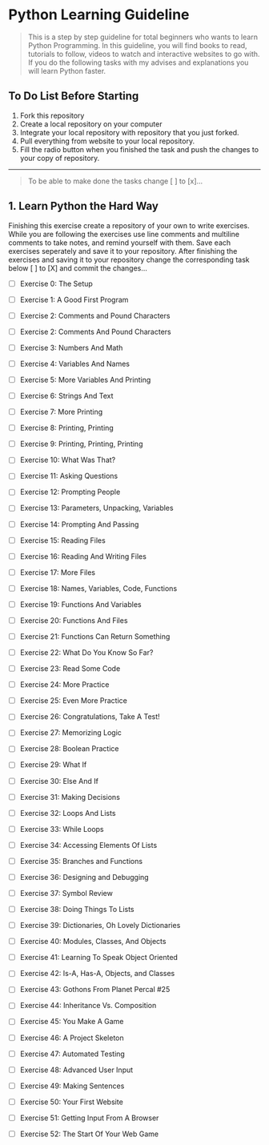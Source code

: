 # Python Learning Guideline

> This is a step by step guideline for total beginners who wants to learn Python Programming. In this guideline, you will find books to read, tutorials to follow, videos to watch and interactive websites to go with. If you do the following tasks with my advises and explanations you will learn Python faster.

## To Do List Before Starting

1. Fork this repository
2. Create a local repository on your computer
3. Integrate your local repository with repository that you just forked.
4. Pull everything from website to your local repository.
5. Fill the radio button when you finished the task and push the changes to your copy of repository.

---

> To be able to make done the tasks change [ ] to [x]...

## 1. Learn Python the Hard Way
Finishing this exercise create a repository of your own to write exercises. While you are following the exercises  use line comments and multiline comments to take notes, and remind yourself with them. Save each exercises seperately and save it to your repository. After finishing the exercises and saving it to your repository change the corresponding task below [ ] to [X] and commit the changes...

  - [ ] Exercise 0: The Setup
  - [ ] Exercise 1: A Good First Program
  - [ ] Exercise 2: Comments and Pound Characters
  - [ ] Exercise 2: Comments And Pound Characters
  - [ ] Exercise 3: Numbers And Math
  - [ ] Exercise 4: Variables And Names
  - [ ] Exercise 5: More Variables And Printing
  - [ ] Exercise 6: Strings And Text
  - [ ] Exercise 7: More Printing
  - [ ] Exercise 8: Printing, Printing
  - [ ] Exercise 9: Printing, Printing, Printing
  - [ ] Exercise 10: What Was That?
  - [ ] Exercise 11: Asking Questions
  - [ ] Exercise 12: Prompting People
  - [ ] Exercise 13: Parameters, Unpacking, Variables
  - [ ] Exercise 14: Prompting And Passing
  - [ ] Exercise 15: Reading Files
  - [ ] Exercise 16: Reading And Writing Files
  - [ ] Exercise 17: More Files
  - [ ] Exercise 18: Names, Variables, Code, Functions
  - [ ] Exercise 19: Functions And Variables
  - [ ] Exercise 20: Functions And Files
  - [ ] Exercise 21: Functions Can Return Something
  - [ ] Exercise 22: What Do You Know So Far?
  - [ ] Exercise 23: Read Some Code
  - [ ] Exercise 24: More Practice
  - [ ] Exercise 25: Even More Practice
  - [ ] Exercise 26: Congratulations, Take A Test!
  - [ ] Exercise 27: Memorizing Logic
  - [ ] Exercise 28: Boolean Practice
  - [ ] Exercise 29: What If
  - [ ] Exercise 30: Else And If
  - [ ] Exercise 31: Making Decisions
  - [ ] Exercise 32: Loops And Lists
  - [ ] Exercise 33: While Loops
  - [ ] Exercise 34: Accessing Elements Of Lists
  - [ ] Exercise 35: Branches and Functions
  - [ ] Exercise 36: Designing and Debugging
  - [ ] Exercise 37: Symbol Review
  - [ ] Exercise 38: Doing Things To Lists
  - [ ] Exercise 39: Dictionaries, Oh Lovely Dictionaries
  - [ ] Exercise 40: Modules, Classes, And Objects
  - [ ] Exercise 41: Learning To Speak Object Oriented
  - [ ] Exercise 42: Is-A, Has-A, Objects, and Classes
  - [ ] Exercise 43: Gothons From Planet Percal #25
  - [ ] Exercise 44: Inheritance Vs. Composition
  - [ ] Exercise 45: You Make A Game
  - [ ] Exercise 46: A Project Skeleton
  - [ ] Exercise 47: Automated Testing
  - [ ] Exercise 48: Advanced User Input
  - [ ] Exercise 49: Making Sentences
  - [ ] Exercise 50: Your First Website
  - [ ] Exercise 51: Getting Input From A Browser
  - [ ] Exercise 52: The Start Of Your Web Game
  
  